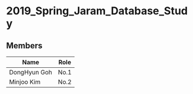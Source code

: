 # 2019_Spring_Jaram_Database_Study

## Members

| Name | Role |
|------|------|
|DongHyun Goh | No.1 |
|Minjoo Kim | No.2 | 